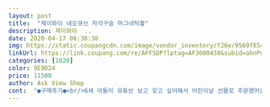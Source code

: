 ```yaml
---
layout: post 
title:  "제이와이 네오큐브 자석구슬 마그네틱볼" 
description: 제이와이  ..
date: 2020-04-17 06:38:30 
img: https://static.coupangcdn.com/image/vendor_inventory/f26e/9569f8546185aa2a4ffc859c6f597a4d01d305093aab16b86770efacbf52.jpg 
linkUrl: https://link.coupang.com/re/AFFSDP?lptag=AF3600438&subid=ahnPublicAsk&pageKey=1083014397&itemId=2036260694&vendorItemId=70035680123&traceid=V0-113-c794f74c2f71e139 
categories: [1020] 
color: 9E9D24 
price: 11500 
author: Ask View Shop 
cont:  "●구매후기●<br/>6세 아들이 유튜브 보고 갖고 싶어해서 어린이날 선물로 주문했어요 자석이 엄청 강한데 어른이 해도 재밌네요 그런데 선물하기 전에 호기심에 제가 한번 해봤다가 원상태로 복구가 잘 안되어 힘들었으니 선물하실 분들은 참고하세요 ^^; 제품 자체는 만족스럽고 가격도 여기가 가장 좋은듯요♥<br/>근데 싸워서 재구입.<br/>.<br/><br/>싸워서 바로다시하나더구입,<br/>아직 가지고 놀 개월수는 아니지만<br/>양이 진짜 적은듯 많은듯.<br/>.<br/><br/>자석이라 구입했어요.<br/><br/>잘가지고놀아요.<br/><br/>쪼꼬만 한데 은근 요거 들고 오래 놀아요~~자석 힘도세고 잼있나봐요<br/>6세 아들이 유튜브 보고 갖고 싶어해서 어린이날 선물로 주문했어요 자석이 엄청 강한데 어른이 해도 재밌네요 그런데 선물하기 전에 호기심에 제가 한번 해봤다가 원상태로 복구가 잘 안되어 힘들었으니 선물하실 분들은 참고하세요 ^^; 제품 자체는 만족스럽고 가격도 여기가 가장 좋은듯요♥<br/>근데 싸워서 재구입.<br/>.<br/><br/>싸워서 바로다시하나더구입,<br/>아직 가지고 놀 개월수는 아니지만<br/>양이 진짜 적은듯 많은듯.<br/>.<br/><br/>자석이라 구입했어요.<br/><br/>잘가지고놀아요.<br/><br/>쪼꼬만 한데 은근 요거 들고 오래 놀아요~~자석 힘도세고 잼있나봐요<br/>" 
---
```

